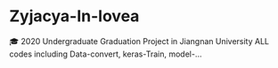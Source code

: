 # Zyjacya-In-lovea
🎓 2020 Undergraduate Graduation Project in Jiangnan University ALL codes including Data-convert, keras-Train, model-…
